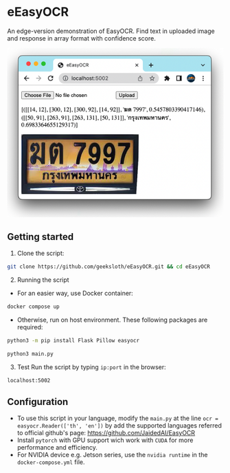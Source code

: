 # eEasyOCR #
An edge-version demonstration of EasyOCR. Find text in uploaded image and response in array format with confidence score.


![Alt text](static/screenshot.png?raw=true "example output")


## Getting started ##
1. Clone the script:
```bash
git clone https://github.com/geeksloth/eEasyOCR.git && cd eEasyOCR
```

2. Running the script

- For an easier way, use Docker container:
```bash
docker compose up
```

- Otherwise, run on host environment. These following packages are required:
```bash
python3 -m pip install Flask Pillow easyocr
```
```bash
python3 main.py
```

3. Test 
Run the script by typing ```ip:port``` in the browser:
```bash
localhost:5002
```

## Configuration ##
- To use this script in your language, modify the ```main.py``` at the line ```ocr = easyocr.Reader(['th', 'en'])``` by add the supported languages referred to official github's page: https://github.com/JaidedAI/EasyOCR
- Install ```pytorch``` with GPU support wich work with ```CUDA``` for more performance and efficiency.
- For NVIDIA device e.g. Jetson series, use the `nvidia runtime` in the `docker-compose.yml` file.
